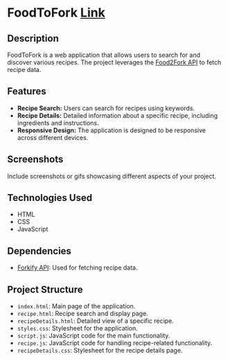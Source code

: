 # FoodToFork  [Link](https://shantanumurdio.github.io/foodToFork/)

## Description

FoodToFork is a web application that allows users to search for and discover various recipes. The project leverages the [Food2Fork API](https://forkify-api.herokuapp.com/) to fetch recipe data.

## Features

- **Recipe Search:** Users can search for recipes using keywords.
- **Recipe Details:** Detailed information about a specific recipe, including ingredients and instructions.
- **Responsive Design:** The application is designed to be responsive across different devices.

## Screenshots

Include screenshots or gifs showcasing different aspects of your project.

## Technologies Used

- HTML
- CSS
- JavaScript

## Dependencies

- [Forkify API](https://forkify-api.herokuapp.com/): Used for fetching recipe data.

## Project Structure

- `index.html`: Main page of the application.
- `recipe.html`: Recipe search and display page.
- `recipeDetails.html`: Detailed view of a specific recipe.
- `styles.css`: Stylesheet for the application.
- `script.js`: JavaScript code for the main functionality.
- `recipe.js`: JavaScript code for handling recipe-related functionality.
- `recipeDetails.css`: Stylesheet for the recipe details page.
